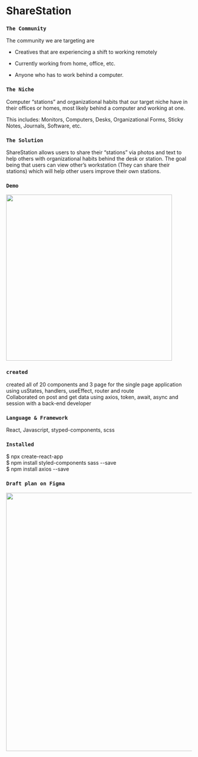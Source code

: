 # ShareStation


### `The Community`

The community we are targeting are

- Creatives that are experiencing a shift to working remotely

- Currently working from home, office, etc.

- Anyone who has to work behind a computer.


### `The Niche`

Computer “stations” and organizational habits that our target niche have in their offices or homes, most likely behind a computer and working at one.

This includes: Monitors, Computers, Desks, Organizational Forms, Sticky Notes, Journals, Software, etc.

### `The Solution`

ShareStation allows users to share their “stations” via photos and text to help others with organizational habits behind the desk or station. The goal being that users can view other’s workstation (They can share their stations) which will help other users improve their own stations.


### `Demo`
<img width="450px" src="https://user-images.githubusercontent.com/55810731/113469484-a55b4680-9402-11eb-9059-462fa3b354a0.gif" />


### `created`

created all of 20 components and 3 page for the single page application using usStates, handlers, useEffect, router and route\
Collaborated on post and get data using axios, token, await, async and session with a back-end developer


### `Language & Framework`

React, Javascript, styped-components, scss


### `Installed`

$ npx create-react-app\
$ npm install styled-components sass --save\
$ npm install axios --save



### `Draft plan on Figma`
<img height="auto" width="700px" src="https://user-images.githubusercontent.com/55810731/113215120-42fe1c80-922f-11eb-90dc-961e02fb55b1.png" />


